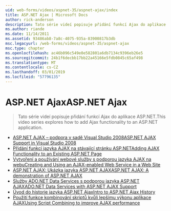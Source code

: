 ```yaml
---
uid: web-forms/videos/aspnet-35/aspnet-ajax/index
title: ASP.NET Ajax | Microsoft Docs
author: rick-anderson
description: Tato série videí popisuje přidání funkcí Ajax do aplikace ASP.NET.
ms.author: riande
ms.date: 11/14/2011
ms.assetid: 93486ab8-7a8c-4075-935a-83900817b3db
msc.legacyurl: /web-forms/videos/aspnet-35/aspnet-ajax
msc.type: chapter
ms.openlocfilehash: ac46b096c549e0e582801a6db7134c9396eb26e5
ms.sourcegitcommit: 24b1f6decbb17bb22a45166e5fdb0845c65af498
ms.translationtype: MT
ms.contentlocale: cs-CZ
ms.lasthandoff: 03/01/2019
ms.locfileid: "57796135"
---
```

<a name="aspnet-ajax"></a><span data-ttu-id="b408f-103">ASP.NET Ajax</span><span class="sxs-lookup"><span data-stu-id="b408f-103">ASP.NET Ajax</span></span>
====================
> <span data-ttu-id="b408f-104">Tato série videí popisuje přidání funkcí Ajax do aplikace ASP.NET.</span><span class="sxs-lookup"><span data-stu-id="b408f-104">This video series explores how to add Ajax functionality to an ASP.NET application.</span></span>


- [<span data-ttu-id="b408f-105">ASP.NET AJAX – podpora v sadě Visual Studio 2008</span><span class="sxs-lookup"><span data-stu-id="b408f-105">ASP.NET AJAX Support in Visual Studio 2008</span></span>](aspnet-ajax-support-in-visual-studio-2008.md)
- [<span data-ttu-id="b408f-106">Přidání funkcí jazyka AJAX na stávající stránku ASP.NET</span><span class="sxs-lookup"><span data-stu-id="b408f-106">Adding AJAX Functionality to an Existing ASP.NET Page</span></span>](adding-ajax-functionality-to-an-existing-aspnet-page.md)
- [<span data-ttu-id="b408f-107">Vytvoření a používání webové služby s podporou jazyka AJAX na webu</span><span class="sxs-lookup"><span data-stu-id="b408f-107">Creating and Using an AJAX-enabled Web Service in a Web Site</span></span>](creating-and-using-an-ajax-enabled-web-service-in-a-web-site.md)
- [<span data-ttu-id="b408f-108">ASP.NET AJAX: Ukázka jazyka ASP.NET AJAX</span><span class="sxs-lookup"><span data-stu-id="b408f-108">ASP.NET AJAX: A demonstration of ASP.NET AJAX</span></span>](aspnet-ajax-a-demonstration-of-aspnet-ajax.md)
- [<span data-ttu-id="b408f-109">Služby ADO.NET Data Services s podporou jazyka ASP.NET AJAX</span><span class="sxs-lookup"><span data-stu-id="b408f-109">ADO.NET Data Services with ASP.NET AJAX Support</span></span>](adonet-data-services-with-aspnet-ajax-support.md)
- [<span data-ttu-id="b408f-110">Úvod do historie jazyka ASP.NET Ajax</span><span class="sxs-lookup"><span data-stu-id="b408f-110">Intro to ASP.NET Ajax History</span></span>](introduction-to-aspnet-ajax-history.md)
- [<span data-ttu-id="b408f-111">Použití funkce kombinování skriptů kvůli lepšímu výkonu aplikace AJAX</span><span class="sxs-lookup"><span data-stu-id="b408f-111">Using Script Combining to improve AJAX performance</span></span>](using-script-combining-to-improve-ajax-performance.md)

